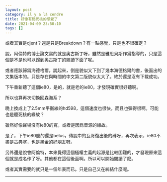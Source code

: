 ```yaml
---
layout: post
category: il y a là cendre
title: 好像有點死核的感覺了
date: 2021-04-09 23:50:10
tags: []
---
```


或者其實是djent？還是只是Breakdown？有一點感覺，只是也不很確定？

說，阿倫特的博士論文寫的就是奧古斯丁呀，雖然是雅思貝斯作爲指導的，只是這個是不是也可以歸到奧古斯丁的閱讀下面了呢。

或者應該歸爲海德格爾。說起來，倒是貌似又下到了幾本海德格爾的書，後面出的文集版本的。只是存在與時間的中文第二版貌似太大了。終於還是沒有下載成功。

下午重新聽了這個ie80，是的，就是老的ie80，才發現確實很好聽啊。

所以也算再次切換回森海系？

晚上換成上了2.5mm平衡線的hd598，這個速度也很快，而且也彈得很啊。可能也是聽死核的緣故？

雖然好像聲場沒有ie80的寬，或者是因爲音源的緣故。

是了，下午ie80聽的還是belus，傳說中的瓦哥復出後的磚呀，再次表示，ie80不盡是古典塞，也是黑金的好朋友呀。

另外還是說會阿倫特，本來覺得這個極權主義的起源是比較困難的，才發現原來這個就是成名作了呀。其他都在這個後面啊。所以可以開始閱讀了麼。

或者其實需要的就只是一個年表而已。只是自己又在糾結什麼呢。

-------





